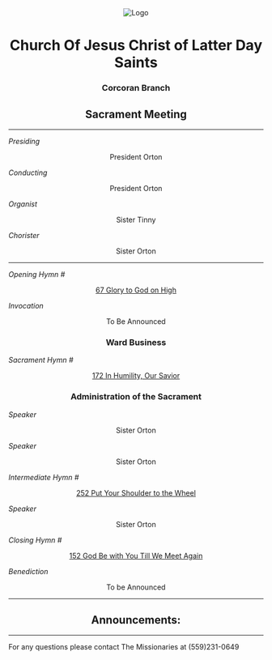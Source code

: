 <div align="center">
  <img src="https://www.churchofjesuschrist.org/imgs/0eaee043c81a11ed871feeeeac1e81b4340d3ef4/full/%21640%2C/0/default" alt="Logo">
</div>

<div align="center">
  <h1>Church Of Jesus Christ of Latter Day Saints</h1>  
  <h3>Corcoran Branch</h3>  
  <h2>Sacrament Meeting</h2>  
</div>

---

*Presiding*  
<div align="center">President Orton</div>

*Conducting*  
<div align="center">President Orton</div>

*Organist*  
<div align="center">Sister Tinny</div>

*Chorister*  
<div align="center">Sister Orton</div>

---

*Opening Hymn #*  
<div align="center">
  <a href="https://www.churchofjesuschrist.org/study/manual/hymns/glory-to-god-on-high?lang=eng">67 Glory to God on High</a>
</div>

*Invocation*  
<div align="center">To Be Announced</div>

<div align="center">
  <h3>Ward Business</h3>
</div>

*Sacrament Hymn #*  
<div align="center">
  <a href="https://www.churchofjesuschrist.org/study/manual/hymns/in-humility-our-savior?lang=eng">172 In Humility, Our Savior</a>
</div>

<div align="center">
  <h3>Administration of the Sacrament</h3>
</div>

*Speaker*  
<div align="center">Sister Orton</div>

*Speaker*  
<div align="center">Sister Orton</div>

*Intermediate Hymn #*  
<div align="center">
  <a href="https://www.churchofjesuschrist.org/study/manual/hymns/put-your-shoulder-to-the-wheel?lang=eng">252 Put Your Shoulder to the Wheel</a>
</div>

*Speaker*  
<div align="center">Sister Orton</div>

*Closing Hymn #*  
<div align="center">
  <a href="https://www.churchofjesuschrist.org/study/manual/hymns/god-be-with-you-till-we-meet-again?lang=eng">152 God Be with You Till We Meet Again</a>
</div>

*Benediction*  
<div align="center">To be Announced</div>

---

<div align="center">
  <h2>Announcements:</h2>
</div>

---

For any questions please contact The Missionaries at (559)231-0649
